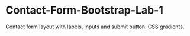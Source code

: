 # Contact-Form-Bootstrap-Lab-1
 Contact form layout with labels, inputs and submit button.  CSS gradients.
